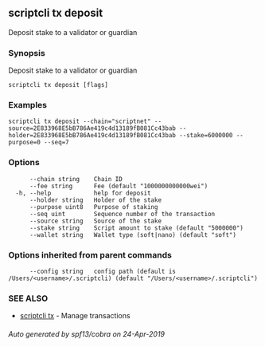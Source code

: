 ## scriptcli tx deposit

Deposit stake to a validator or guardian

### Synopsis

Deposit stake to a validator or guardian

```
scriptcli tx deposit [flags]
```

### Examples

```
scriptcli tx deposit --chain="scriptnet" --source=2E833968E5bB786Ae419c4d13189fB081Cc43bab --holder=2E833968E5bB786Ae419c4d13189fB081Cc43bab --stake=6000000 --purpose=0 --seq=7
```

### Options

```
      --chain string    Chain ID
      --fee string      Fee (default "1000000000000wei")
  -h, --help            help for deposit
      --holder string   Holder of the stake
      --purpose uint8   Purpose of staking
      --seq uint        Sequence number of the transaction
      --source string   Source of the stake
      --stake string    Script amount to stake (default "5000000")
      --wallet string   Wallet type (soft|nano) (default "soft")
```

### Options inherited from parent commands

```
      --config string   config path (default is /Users/<username>/.scriptcli) (default "/Users/<username>/.scriptcli")
```

### SEE ALSO

* [scriptcli tx](scriptcli_tx.md)	 - Manage transactions

###### Auto generated by spf13/cobra on 24-Apr-2019
